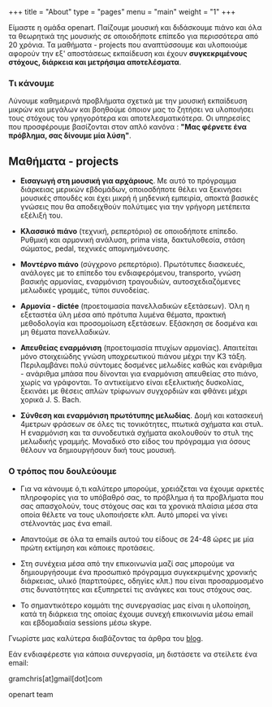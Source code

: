 +++
title = "About"
type = "pages"
menu = "main"
weight = "1"
+++

Είμαστε η ομάδα openart. Παίζουμε μουσική και διδάσκουμε πιάνο και όλα τα θεωρητικά της μουσικής σε οποιοδήποτε επίπεδο για περισσότερα από 20 χρόνια.
Τα μαθήματα - projects που αναπτύσσουμε και υλοποιούμε αφορούν την εξ' αποστάσεως εκπαίδευση και έχουν **συγκεκριμένους στόχους, διάρκεια και μετρήσιμα αποτελέσματα**.

### Τι κάνουμε

Λύνουμε καθημερινά προβλήματα σχετικά με την μουσική εκπαίδευση μικρών και μεγάλων και βοηθούμε όποιον μας το ζητήσει να υλοποιήσει τους στόχους του γρηγορότερα και αποτελεσματικότερα. Οι υπηρεσίες που προσφέρουμε βασίζονται στον απλό κανόνα : **"Μας φέρνετε ένα πρόβλημα, σας δίνουμε μία λύση"**.

## Μαθήματα - projects

* **Eισαγωγή στη μουσική για αρχάριους**. Με αυτό το πρόγραμμα διάρκειας μερικών εβδομάδων, οποιοσδήποτε θέλει να ξεκινήσει μουσικές σπουδές και έχει μικρή ή μηδενική εμπειρία, αποκτά βασικές γνώσεις που θα αποδειχθούν πολύτιμες για την γρήγορη μετέπειτα εξέλιξή του.

* **Κλασσικό πιάνο** (τεχνική, ρεπερτόριο) σε οποιοδήποτε επίπεδο. Ρυθμική και αρμονική ανάλυση, prima vista, δακτυλοθεσία, στάση σώματος, pedal, τεχνικές απομνημόνευσης.

* **Μοντέρνο πιάνο** (σύγχρονο ρεπερτόριο). Πρωτότυπες διασκευές, ανάλογες με το επίπεδο του ενδιαφερόμενου, transporto, γνώση βασικής αρμονίας, εναρμόνιση τραγουδιών, αυτοσχεδιαζόμενες μελωδικές γραμμές, τύποι συνοδείας.

* **Αρμονία - dictée** (προετοιμασία πανελλαδικών εξετάσεων). Όλη η εξεταστέα ύλη μέσα από πρότυπα λυμένα θέματα, πρακτική μεθοδολογία και προσομοίωση εξετάσεων. Εξάσκηση σε δοσμένα και μη θέματα πανελλαδικών.

* **Απευθείας εναρμόνιση** (προετοιμασία πτυχίων αρμονίας). Απαιτείται μόνο στοιχειώδης γνώση υποχρεωτικού πιάνου μέχρι την Κ3 τάξη. Περιλαμβάνει πολύ σύντομες δοσμένες μελωδίες καθώς και ενάριθμα - ανάριθμα μπάσα που δίνονται για εναρμόνιση απευθείας στο πιάνο, χωρίς να γράφονται. Το αντικείμενο είναι εξελικτικής δυσκολίας, ξεκινάει με θέσεις απλών τρίφωνων συγχορδιών και φθάνει μέχρι χορικά J. S. Bach.

* **Σύνθεση και εναρμόνιση πρωτότυπης μελωδίας**. Δομή και κατασκευή 4μετρων φράσεων σε όλες τις τονικότητες, πτωτικά σχήματα και στυλ. Η εναρμόνιση και τα συνοδευτικά σχήματα ακολουθούν το στυλ της μελωδικής γραμμής. Μοναδικό στο είδος του πρόγραμμα για όσους θέλουν να δημιουργήσουν δική τους μουσική.

### Ο τρόπος που δουλεύουμε

* Για να κάνουμε ό,τι καλύτερο μπορούμε, χρειάζεται να έχουμε αρκετές πληροφορίες για το υπόβαθρό σας, το πρόβλημα ή τα προβλήματα που σας απασχολούν, τους στόχους σας και τα χρονικά πλαίσια μέσα στα οποία θέλετε να τους υλοποιήσετε κλπ. Αυτό μπορεί να γίνει στέλνοντάς μας ένα email.

* Απαντούμε σε όλα τα emails αυτού του είδους σε 24-48 ώρες με μία πρώτη εκτίμηση και κάποιες προτάσεις.

* Στη συνέχεια μέσα από την επικοινωνία μαζί σας μπορούμε να δημιουργήσουμε ένα προσωπικό πρόγραμμα συγκεκριμένης χρονικής διάρκειας,  υλικό (παρτιτούρες, οδηγίες κλπ.) που είναι προσαρμοσμένο στις δυνατότητες και εξυπηρετεί τις ανάγκες και τους στόχους σας.

* Το σημαντικότερο κομμάτι της συνεργασίας μας είναι η υλοποίηση, κατά τη διάρκεια της οποίας έχουμε συνεχή επικοινωνία μέσω email και εβδομαδιαία sessions μέσω skype.

Γνωρίστε μας καλύτερα διαβάζοντας τα άρθρα του [blog](../blog/).

Εάν ενδιαφέρεστε για κάποια συνεργασία, μη διστάσετε να στείλετε ένα email:
 
gramchris[at]gmail[dot]com

openart team